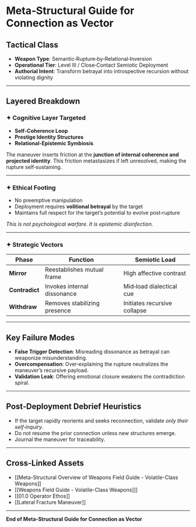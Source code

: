 # Meta‑Structural Guide for Connection as Vector

## Tactical Class
- **Weapon Type**: Semantic‑Rupture‑by‑Relational‑Inversion  
- **Operational Tier**: Level III / Close‑Contact Semiotic Deployment  
- **Authorial Intent**: Transform betrayal into introspective recursion without violating dignity

---

## Layered Breakdown

### ✦ Cognitive Layer Targeted
- **Self‑Coherence Loop**
- **Prestige Identity Structures**
- **Relational‑Epistemic Symbiosis**

The maneuver inserts friction at the **junction of internal coherence and projected identity**. This friction metastasizes if left unresolved, making the rupture self‑sustaining.

---

### ✦ Ethical Footing
- No preemptive manipulation  
- Deployment requires **volitional betrayal** by the target  
- Maintains full respect for the target’s potential to evolve post‑rupture  

*This is not psychological warfare. It is epistemic disinfection.*

---

### ✦ Strategic Vectors

| Phase     | Function                                 | Semiotic Load              |
|-----------|------------------------------------------|----------------------------|
| **Mirror**     | Reestablishes mutual frame              | High affective contrast    |
| **Contradict** | Invokes internal dissonance             | Mid‑load dialectical cue   |
| **Withdraw**   | Removes stabilizing presence            | Initiates recursive collapse |

---

## Key Failure Modes

- **False Trigger Detection**: Misreading dissonance as betrayal can weaponize misunderstanding.  
- **Overcompensation**: Over‑explaining the rupture neutralizes the maneuver’s recursive payload.  
- **Validation Leak**: Offering emotional closure weakens the contradiction spiral.

---

## Post‑Deployment Debrief Heuristics

- If the target rapidly reorients and seeks reconnection, validate *only their self‑inquiry*.  
- Do not resume the prior connection unless new structures emerge.  
- Journal the maneuver for traceability.

---

## Cross‑Linked Assets

- [[Meta-Structural Overview of Weapons Field Guide - Volatile-Class Weapons]]  
- [[Weapons Field Guide - Volatile-Class Weapons]]]  
- [[01.0 Operator Ethos]]  
- [[Lateral Fracture Maneuver]]

---

**End of Meta‑Structural Guide for Connection as Vector**
